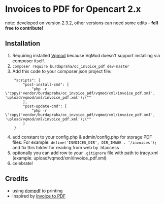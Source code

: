 # Invoices to PDF for Opencart 2.x

note: developed on version 2.3.2, other versions can need some edits - **fell free to contribute!**

## Installation

1. Requiring installed [Vqmod](https://github.com/vqmod/vqmod) because VqMod doesn't support installing via composer itself.
2. `composer require burdapraha/oc_invoice_pdf dev-master`
3. Add this code to your composer.json project file:

```
    "scripts": {
        "post-install-cmd": [
            "php -r \"copy('vendor/burdapraha/oc_invoice_pdf/vqmod/xml/invoice_pdf.xml', 'upload/vqmod/xml/invoice_pdf.xml');\""
        ],
        "post-update-cmd": [
            "php -r \"copy('vendor/burdapraha/oc_invoice_pdf/vqmod/xml/invoice_pdf.xml', 'upload/vqmod/xml/invoice_pdf.xml');\""
        ]
    } 
```
4. add constant to your config.php & admin/config.php for storage PDF files: 
For example: `define('INVOICES_DIR', DIR_IMAGE . '/invoices');` and fix this folder for reading from web by .htaccess
5. optionally you can add row to your `.gitignore` file with path to tracy.xml (example: upload/vqmod/xml/invoice_pdf.xml)
5. celebrate!

## Credits

- using [dompdf](https://github.com/dompdf/dompdf) to printing
- inspired by [Invoice to PDF](https://www.opencart.com/index.php?route=marketplace/extension/info&extension_id=26964&filter_search=invoice%20pdf&filter_license=0)